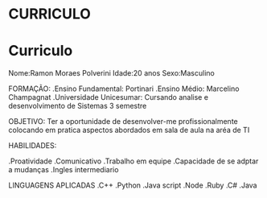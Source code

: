 
# CURRICULO
# Curriculo

Nome:Ramon Moraes Polverini
Idade:20 anos
Sexo:Masculino

FORMAÇÃO:
.Ensino Fundamental: Portinari
.Ensino Médio: Marcelino Champagnat
.Universidade Unicesumar: Cursando analise e desenvolvimento de Sistemas 3 semestre

OBJETIVO:
Ter a oportunidade de desenvolver-me profissionalmente colocando em pratica aspectos abordados em sala de aula na aréa de TI

HABILIDADES:

.Proatividade
.Comunicativo
.Trabalho em equipe
.Capacidade de se adptar a mudanças
.Ingles intermediario

LINGUAGENS APLICADAS
.C++
.Python
.Java script
.Node
.Ruby
.C#
.Java
